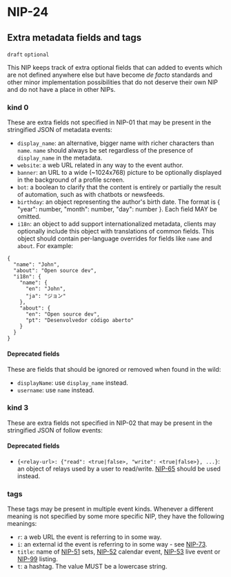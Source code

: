 NIP-24
======

Extra metadata fields and tags
------------------------------

`draft` `optional`

This NIP keeps track of extra optional fields that can added to events which are not defined anywhere else but have become _de facto_ standards and other minor implementation possibilities that do not deserve their own NIP and do not have a place in other NIPs.

### kind 0

These are extra fields not specified in NIP-01 that may be present in the stringified JSON of metadata events:

  - `display_name`: an alternative, bigger name with richer characters than `name`. `name` should always be set regardless of the presence of `display_name` in the metadata.
  - `website`: a web URL related in any way to the event author.
  - `banner`: an URL to a wide (~1024x768) picture to be optionally displayed in the background of a profile screen.
  - `bot`: a boolean to clarify that the content is entirely or partially the result of automation, such as with chatbots or newsfeeds.
  - `birthday`: an object representing the author's birth date. The format is { "year": number, "month": number, "day": number }. Each field MAY be omitted.
  - `i18n`: an object to add support internationalized metadata, clients may optionally include this object with translations of common fields. This object should contain per-language overrides for fields like `name` and `about`. For example: 

```jsonc
{
  "name": "John",
  "about": "Open source dev",
  "i18n": {
    "name": {
      "en": "John",
      "ja": "ジョン"
    },
    "about": {
      "en": "Open source dev",
      "pt": "Desenvolvedor código aberto"
    }
  }
}
```

#### Deprecated fields

These are fields that should be ignored or removed when found in the wild:

  - `displayName`: use `display_name` instead.
  - `username`: use `name` instead.

### kind 3

These are extra fields not specified in NIP-02 that may be present in the stringified JSON of follow events:

#### Deprecated fields

  - `{<relay-url>: {"read": <true|false>, "write": <true|false>}, ...}`: an object of relays used by a user to read/write. [NIP-65](65.md) should be used instead.

### tags

These tags may be present in multiple event kinds. Whenever a different meaning is not specified by some more specific NIP, they have the following meanings:

  - `r`: a web URL the event is referring to in some way.
  - `i`: an external id the event is referring to in some way - see [NIP-73](73.md).
  - `title`: name of [NIP-51](51.md) sets, [NIP-52](52.md) calendar event, [NIP-53](53.md) live event or [NIP-99](99.md) listing.
  - `t`: a hashtag. The value MUST be a lowercase string.
